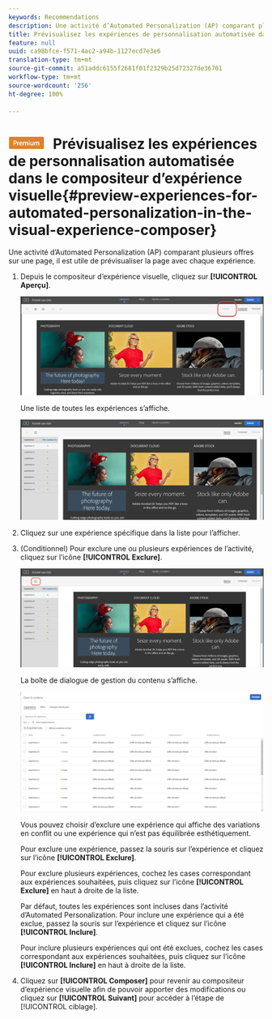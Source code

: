 ```yaml
---
keywords: Recommendations
description: Une activité d’Automated Personalization (AP) comparant plusieurs offres sur une page, il est utile de prévisualiser la page avec chaque expérience.
title: Prévisualisez les expériences de personnalisation automatisée dans le compositeur d’expérience visuelle Adobe Target
feature: null
uuid: ca98bfce-f571-4ac2-a94b-1127ecd7e3e6
translation-type: tm+mt
source-git-commit: a51addc6155f2681f01f2329b25d72327de36701
workflow-type: tm+mt
source-wordcount: '256'
ht-degree: 100%

---
```



# ![PREMIUM](/help/assets/premium.png) Prévisualisez les expériences de personnalisation automatisée dans le compositeur d’expérience visuelle{#preview-experiences-for-automated-personalization-in-the-visual-experience-composer}

Une activité d’Automated Personalization (AP) comparant plusieurs offres sur une page, il est utile de prévisualiser la page avec chaque expérience.

1. Depuis le compositeur d’expérience visuelle, cliquez sur **[!UICONTROL Aperçu]**.

   ![Icône Aperçu](/help/c-activities/t-automated-personalization/assets/preview.png)

   Une liste de toutes les expériences s’affiche.

   ![Aperçu des expériences](/help/c-activities/t-automated-personalization/assets/ap_preview-new.png)

1. Cliquez sur une expérience spécifique dans la liste pour l’afficher.

1. (Conditionnel) Pour exclure une ou plusieurs expériences de l’activité, cliquez sur l’icône **[!UICONTROL Exclure]**.

   ![Icône Exclure](/help/c-activities/t-automated-personalization/assets/ap_exclude-new.png)

   La boîte de dialogue de gestion du contenu s’affiche.

   ![Boîte de dialogue Gestion du contenu](/help/c-activities/t-automated-personalization/assets/preview-exclude.png)

   Vous pouvez choisir d’exclure une expérience qui affiche des variations en conflit ou une expérience qui n’est pas équilibrée esthétiquement.

   Pour exclure une expérience, passez la souris sur l’expérience et cliquez sur l’icône **[!UICONTROL Exclure]**.

   Pour exclure plusieurs expériences, cochez les cases correspondant aux expériences souhaitées, puis cliquez sur l’icône **[!UICONTROL Exclure]** en haut à droite de la liste.

   Par défaut, toutes les expériences sont incluses dans l’activité d’Automated Personalization. Pour inclure une expérience qui a été exclue, passez la souris sur l’expérience et cliquez sur l’icône **[!UICONTROL Inclure]**.

   Pour inclure plusieurs expériences qui ont été exclues, cochez les cases correspondant aux expériences souhaitées, puis cliquez sur l’icône **[!UICONTROL Inclure]** en haut à droite de la liste.

1. Cliquez sur **[!UICONTROL Composer]** pour revenir au compositeur d’expérience visuelle afin de pouvoir apporter des modifications ou cliquez sur **[!UICONTROL Suivant]** pour accéder à l’étape de [!UICONTROL ciblage].
